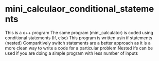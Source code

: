 # mini_calculaor_conditional_statements
This is a c++ program
The same program (mini_calculator) is coded using conditional statements (If, else)
This program is written usin if statements (nested)
Comparitively switch statements are a better approach as it is a more clean way to write a code for a particular problem
Nested ifs can be used if you are doing a simple program with less number of inputs


